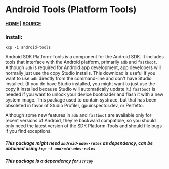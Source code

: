 # Android Tools (Platform Tools)

#### [HOME](http://tools.android.com/) | [SOURCE](https://github.com/nmeum/android-tools)

### Install:

```
kcp -i android-tools
```
Android SDK Platform-Tools is a component for the Android SDK. It includes tools that interface with the Android platform, primarily `adb` and `fastboot`. Although `adb` is required for Android app development, app developers will normally just use the copy Studio installs. This download is useful if you want to use `adb` directly from the command-line and don't have Studio installed. (If you do have Studio installed, you might want to just use the copy it installed because Studio will automatically update it.) `fastboot` is needed if you want to unlock your device bootloader and flash it with a new system image. This package used to contain systrace, but that has been obsoleted in favor of Studio Profiler, gpuinspector.dev, or Perfetto.

Although some new features in `adb` and `fastboot` are available only for recent versions of Android, they're backward compatible, so you should only need the latest version of the SDK Platform-Tools and should file bugs if you find exceptions.

##### *This package might need `android-udev-rules` as dependency, can be obtained using `kcp -i android-udev-rules`*
##### *This package is a dependency for `scrcpy`*
